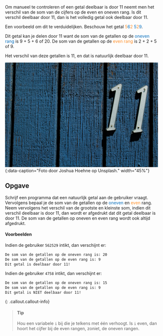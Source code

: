 Om manueel te controleren of een getal deelbaar is door 11 neemt men het verschil van de som van de cijfers op de even en oneven rang. Is dit verschil deelbaar door 11, dan is het volledig getal ook deelbaar door 11.

Een voorbeeld om dit te verduidelijken. Beschouw het getal <span style="color:#FF8E27">5</span><span style="color:#086FBD">6</span><span style="color:#FF8E27">2</span> <span style="color:#086FBD">5</span><span style="color:#FF8E27">2</span><span style="color:#086FBD">9</span>. 

Dit getal kan je delen door 11 want de som van de getallen op de <span style="color:#086FBD">oneven rang</span> is 9 + 5 + 6 of 20.
De som van de getallen op de <span style="color:#FF8E27">even rang</span> is 2 + 2 + 5 of 9.

Het verschil van deze getallen is 11, en dat is natuurlijk deelbaar door 11.

![Foto door Joshua Hoehne op Unsplash.](media/joshua-hoehne.jpg "Foto door Joshua Hoehne op Unsplash."){:data-caption="Foto door Joshua Hoehne op Unsplash." width="45%"}

## Opgave

Schrijf een programma dat een natuurlijk getal aan de gebruiker vraagt. Vervolgens bepaal je de som van de getallen op de <span style="color:#086FBD">oneven</span> en <span style="color:#FF8E27">even</span> rang. Neem vervolgens het verschil van de grootste en kleinste som, indien dit verschil deelbaar is door 11, dan wordt er afgedrukt dat dit getal deelbaar is door 11. De som van de getallen op oneven en even rang wordt ook altijd afgedrukt.

#### Voorbeelden
Indien de gebruiker `562529` intikt, dan verschijnt er:

```
De som van de getallen op de oneven rang is: 20
De som van de getallen op de even rang is: 9
Dit getal is deelbaar door 11!
```

Indien de gebruiker `4758` intikt, dan verschijnt er:

```
De som van de getallen op de oneven rang is: 15
De som van de getallen op de even rang is: 9
Dit getal is NIET deelbaar door 11!
```

{: .callout.callout-info}
> #### Tip
> Hou een variabele `i` bij die je telkens met één verhoogt. 
> Is `i` even, dan hoort het cijfer bij de even rangen, zoniet, de oneven rangen.
